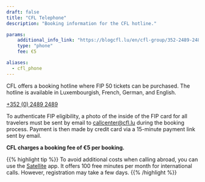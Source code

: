 ```yaml
---
draft: false
title: "CFL Telephone"
description: "Booking information for the CFL hotline."

params:
    additional_info_link: "https://blogcfl.lu/en/cfl-group/352-2489-2489-do-you-have-questions-please-contact-us-at-this-number"
    type: "phone"
    fee: €5

aliases:
  - cfl_phone
---
```

CFL offers a booking hotline where FIP 50 tickets can be purchased. The hotline is available in Luxembourgish, French, German, and English.

[+352 (0) 2489 2489](tel:+35224892489)

To authenticate FIP eligibility, a photo of the inside of the FIP card for all travelers must be sent by email to [callcenter@cfl.lu](mailto:callcenter@cfl.lu) during the booking process. Payment is then made by credit card via a 15-minute payment link sent by email.

**CFL charges a booking fee of €5 per booking.**

{{% highlight tip %}}
To avoid additional costs when calling abroad, you can use the [Satellite](https://www.satellite.me/) app. It offers 100 free minutes per month for international calls. However, registration may take a few days.
{{% /highlight %}}
